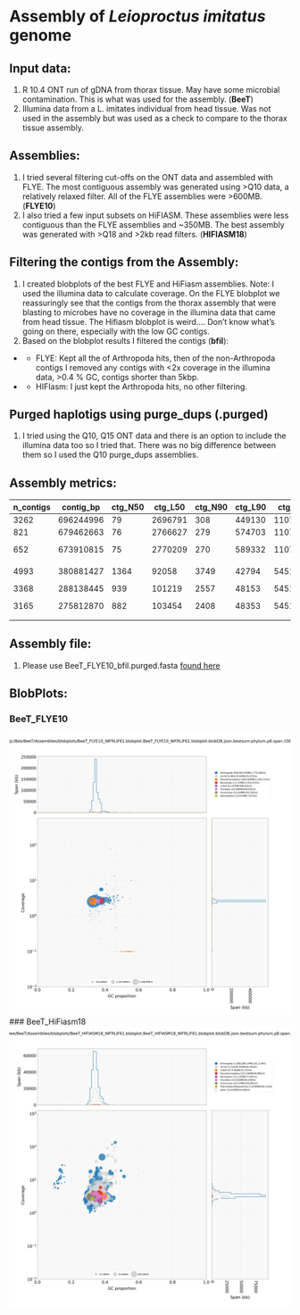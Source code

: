 # Assembly of *Leioproctus imitatus* genome

## Input data:
1. R 10.4 ONT run of gDNA from thorax tissue. May have some microbial contamination. This is what was used for the assembly. (**BeeT**)
2. Illumina data from a L. imitates individual from head tissue. Was not used in the assembly but was used as a check to compare to the thorax tissue assembly.

## Assemblies:
1. I tried several filtering cut-offs on the ONT data and assembled with FLYE. The most contiguous assembly was generated using >Q10 data, a relatively relaxed filter. All of the FLYE assemblies were >600MB. (**FLYE10**)
2. I also tried a few input subsets on HiFIASM. These assemblies were less contiguous than the FLYE assemblies and ~350MB. The best assembly was generated with >Q18 and >2kb read filters. (**HIFIASM18**)

## Filtering the contigs from the Assembly:
1. I created blobplots of the best FLYE and HiFiasm assemblies. Note: I used the illumina data to calculate coverage. On the FLYE blobplot we reassuringly see that the contigs from the thorax assembly that were blasting to microbes have no coverage in the illumina data that came from head tissue. The Hifiasm blobplot is weird…. Don’t know what’s going on there, especially with the low GC contigs.
2. Based on the blobplot results I filtered the contigs (**bfil**):
- - FLYE:  Kept all the of Arthropoda hits, then of the non-Arthropoda contigs I removed any contigs with <2x coverage in the illumina data, >0.4 % GC, contigs shorter than 5kbp. 
- - HIFIasm: I just kept the Arthropoda hits, no other filtering. 

## Purged haplotigs using purge_dups (**.purged**) 
1. I tried using the Q10, Q15 ONT data and there is an option to include the illumina data too so I tried that. There was no big difference between them so I used the Q10 purge_dups assemblies. 

## Assembly metrics:
| n_contigs 	| contig_bp 	| ctg_N50 	| ctg_L50 	| ctg_N90 	| ctg_L90 	| ctg_max  	| gc_avg  	| filename                         	| Busco                                         	|   	|   	|   	|   	|   	|   	|   	|   	|   	|   	|
|-----------	|-----------	|---------	|---------	|---------	|---------	|----------	|---------	|----------------------------------	|-----------------------------------------------	|---	|---	|---	|---	|---	|---	|---	|---	|---	|---	|
| 3262      	| 696244996 	| 79      	| 2696791 	| 308     	| 449130  	| 11075509 	| 0.35009 	| BeeT_FLYE10.fasta                	|                                               	|   	|   	|   	|   	|   	|   	|   	|   	|   	|   	|
| 821       	| 679462663 	| 76      	| 2766627 	| 279     	| 574703  	| 11075509 	| 0.34787 	| BeeT_FLYE10_bfil.fasta           	|                                               	|   	|   	|   	|   	|   	|   	|   	|   	|   	|   	|
| 652       	| 673910815 	| 75      	| 2770209 	| 270     	| 589332  	| 11075509 	| 0.3478  	| BeeT_FLYE10_bfil.purged.fasta    	| C:98.9%[S:98.6%,D:0.3%],F:0.2%,M:0.9%,n:1367  	|   	|   	|   	|   	|   	|   	|   	|   	|   	|   	|
| 4993      	| 380881427 	| 1364    	| 92058   	| 3749    	| 42794   	| 545116   	| 0.3438  	| BeeT_HIFIASM18.fasta             	| C:69.5%[S:66.0%,D:3.5%],F:1.5%,M:29.0%,n:1367 	|   	|   	|   	|   	|   	|   	|   	|   	|   	|   	|
| 3368      	| 288138445 	| 939     	| 101219  	| 2557    	| 48153   	| 545116   	| 0.34288 	| BeeT_HIFIASM18_bfil.fasta        	|                                               	|   	|   	|   	|   	|   	|   	|   	|   	|   	|   	|
| 3165      	| 275812870 	| 882     	| 103454  	| 2408    	| 48353   	| 545116   	| 0.34311 	| BeeT_HIFIASM18_bfil.purged.fasta 	| C:66.8%[S:65.8%,D:1.0%],F:1.5%,M:31.7%,n:1367 	|   	|   	|   	|   	|   	|   	|   	|   	|   	|   	|
|           	|           	|         	|         	|         	|         	|          	|         	|                                  	|                                               	|   	|   	|   	|   	|   	|   	|   	|   	|   	|   	|
## Assembly file:
1. Please use BeeT_FLYE10_bfil.purged.fasta [found here](https://storage.powerplant.pfr.co.nz/workspace/hraijc/Bee/BeeT/Assemblies/OUTPUT/BeeT_FLYE10_bfil.purged.fasta)

## BlobPlots:

### BeeT_FLYE10
<img src="./img/BeeT_FLYE10_NIFRLiF61.blobplot.png" width="600">
### BeeT_HiFiasm18
<img src="./img/BeeT_HIFIASM18_NIFRLiF61.blobplot.png" width="600">
